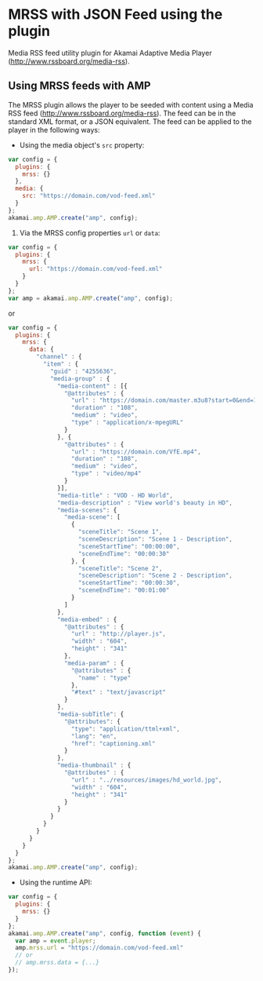 # MRSS with JSON Feed using the plugin

Media RSS feed utility plugin for Akamai Adaptive Media Player (http://www.rssboard.org/media-rss).

## Using MRSS feeds with AMP

The MRSS plugin allows the player to be seeded with content using a Media RSS feed (http://www.rssboard.org/media-rss). The feed can be in the standard XML format, or a JSON equivalent. The feed can be applied to the player in the following ways:

- Using the media object's `src` property:

```js
var config = {
  plugins: {
    mrss: {}
  },
  media: {
    src: "https://domain.com/vod-feed.xml"
  }
};
akamai.amp.AMP.create("amp", config);
```

1. Via the MRSS config properties `url` or `data`:

```js
var config = {
  plugins: {
    mrss: {
      url: "https://domain.com/vod-feed.xml"
    }
  }
};
var amp = akamai.amp.AMP.create("amp", config);
```

or

```js
var config = {
  plugins: {
    mrss: {
      data: {
        "channel" : {
          "item" : {
            "guid" : "4255636",
            "media-group" : {
              "media-content" : [{
                "@attributes" : {
                  "url" : "https://domain.com/master.m3u8?start=0&end=108",
                  "duration" : "108",
                  "medium" : "video",
                  "type" : "application/x-mpegURL"
                }
              }, {
                "@attributes" : {
                  "url" : "https://domain.com/VfE.mp4",
                  "duration" : "108",
                  "medium" : "video",
                  "type" : "video/mp4"
                }
              }],
              "media-title" : "VOD - HD World",
              "media-description" : "View world's beauty in HD",
              "media-scenes": {
                "media-scene": [
                  {
                    "sceneTitle": "Scene 1",
                    "sceneDescription": "Scene 1 - Description",
                    "sceneStartTime": "00:00:00",
                    "sceneEndTime": "00:00:30"
                  }, {
                    "sceneTitle": "Scene 2",
                    "sceneDescription": "Scene 2 - Description",
                    "sceneStartTime": "00:00:30",
                    "sceneEndTime": "00:01:00"
                  }
                ]
              },
              "media-embed" : {
                "@attributes" : {
                  "url" : "http://player.js",
                  "width" : "604",
                  "height" : "341"
                },
                "media-param" : {
                  "@attributes" : {
                    "name" : "type"
                  },
                  "#text" : "text/javascript"
                }
              },
              "media-subTitle": {
                "@attributes": {
                  "type": "application/ttml+xml",
                  "lang": "en",
                  "href": "captioning.xml"
                }
              },
              "media-thumbnail" : {
                "@attributes" : {
                  "url" : "../resources/images/hd_world.jpg",
                  "width" : "604",
                  "height" : "341"
                }
              }
            }
          }
        }
      }
    }
  }
};
akamai.amp.AMP.create("amp", config);
```

- Using the runtime API:

```js
var config = {
  plugins: {
    mrss: {}
  }
};
akamai.amp.AMP.create("amp", config, function (event) {
  var amp = event.player;
  amp.mrss.url = "https://domain.com/vod-feed.xml"
  // or
  // amp.mrss.data = {...}
});
```